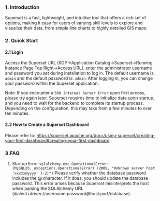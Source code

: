 ### 1. Introduction
Superset is a fast, lightweight, and intuitive tool that offers a rich set of options, making it easy for users of varying skill levels to explore and visualize their data, from simple line charts to highly detailed GIS maps.

### 2. Quick Start
#### 2.1 Login
Access the Superset URL (KDP->Application Catalog->Superset->Running Instance Page Top Right->Access URL), enter the administrator username and password you set during installation to log in. The default username is: `admin` and the default password is: `admin`.
After logging in, you can change your password within the Superset application.

Note: If you encounter a `500 Internal Server Error` upon first access, please try again later. Superset requires time to initialize data upon startup, and you need to wait for the backend to complete its startup process. Depending on the configuration, this may take from a few minutes to over ten minutes.

#### 2.2 How to Create a Superset Dashboard
Please refer to: https://superset.apache.org/docs/using-superset/creating-your-first-dashboard#creating-your-first-dashboard


### 3.FAQ

1. Startup Error
`sqlalchemy.exc.OperationalError: (MySQLdb._exceptions.OperationalError) (2005, "Unknown server host 'xxxxx@yyyy' (-2)")`
Please verify whether the database password includes the @ character. If it does, you should update the database password. This error arises because Superset misinterprets the host when parsing the SQLAlchemy URL (dialect+driver://username:password@host:port/database).
